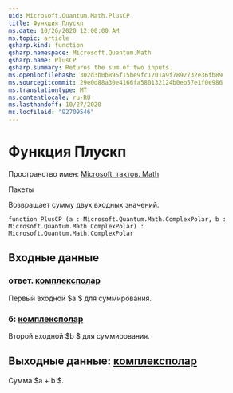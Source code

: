 ```yaml
---
uid: Microsoft.Quantum.Math.PlusCP
title: Функция Плускп
ms.date: 10/26/2020 12:00:00 AM
ms.topic: article
qsharp.kind: function
qsharp.namespace: Microsoft.Quantum.Math
qsharp.name: PlusCP
qsharp.summary: Returns the sum of two inputs.
ms.openlocfilehash: 302d3b0b895f15be9fc1201a9f7892732e36fb89
ms.sourcegitcommit: 29e0d88a30e4166fa580132124b0eb57e1f0e986
ms.translationtype: MT
ms.contentlocale: ru-RU
ms.lasthandoff: 10/27/2020
ms.locfileid: "92709546"
---
```

# <a name="pluscp-function"></a>Функция Плускп

Пространство имен: [Microsoft. тактов. Math](xref:Microsoft.Quantum.Math)

Пакеты [](https://nuget.org/packages/)


Возвращает сумму двух входных значений.

```qsharp
function PlusCP (a : Microsoft.Quantum.Math.ComplexPolar, b : Microsoft.Quantum.Math.ComplexPolar) : Microsoft.Quantum.Math.ComplexPolar
```


## <a name="input"></a>Входные данные

### <a name="a--complexpolar"></a>ответ. [комплексполар](xref:Microsoft.Quantum.Math.ComplexPolar)

Первый входной $a $ для суммирования.


### <a name="b--complexpolar"></a>б: [комплексполар](xref:Microsoft.Quantum.Math.ComplexPolar)

Второй входной $b $ для суммирования.



## <a name="output--complexpolar"></a>Выходные данные: [комплексполар](xref:Microsoft.Quantum.Math.ComplexPolar)

Сумма $a + b $.